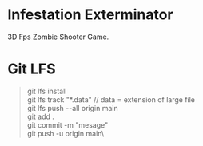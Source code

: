 # Infestation Exterminator
 3D Fps Zombie Shooter Game.

# Git LFS
> git lfs install\
> git lfs track "*.data" // data = extension of large file\
> git lfs push --all origin main\
> git add .\
> git commit -m "mesage"\
> git push -u origin main\